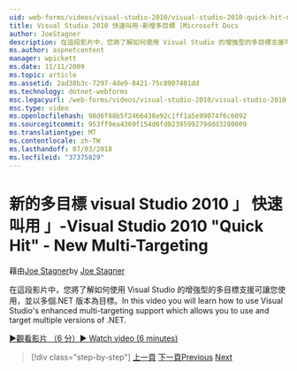 ```yaml
---
uid: web-forms/videos/visual-studio-2010/visual-studio-2010-quick-hit-new-multi-targeting
title: Visual Studio 2010 快速叫用-新增多目標 |Microsoft Docs
author: JoeStagner
description: 在這段影片中，您將了解如何使用 Visual Studio 的增強型的多目標支援可讓您使用，並以多個.NET 版本為目標。
ms.author: aspnetcontent
manager: wpickett
ms.date: 11/11/2009
ms.topic: article
ms.assetid: 2ad38b3c-7297-4de9-8421-75c8907401dd
ms.technology: dotnet-webforms
msc.legacyurl: /web-forms/videos/visual-studio-2010/visual-studio-2010-quick-hit-new-multi-targeting
msc.type: video
ms.openlocfilehash: 98d6f88b5f2466438e92c1ff1a5e99074f6c6092
ms.sourcegitcommit: 953ff9ea4369f154d6fd0239599279ddd3280009
ms.translationtype: MT
ms.contentlocale: zh-TW
ms.lasthandoff: 07/03/2018
ms.locfileid: "37375829"
---
```

<a name="visual-studio-2010-quick-hit---new-multi-targeting"></a><span data-ttu-id="8459a-103">新的多目標 visual Studio 2010 」 快速叫用 」-</span><span class="sxs-lookup"><span data-stu-id="8459a-103">Visual Studio 2010 "Quick Hit" - New Multi-Targeting</span></span>
====================
<span data-ttu-id="8459a-104">藉由[Joe Stagner](https://github.com/JoeStagner)</span><span class="sxs-lookup"><span data-stu-id="8459a-104">by [Joe Stagner](https://github.com/JoeStagner)</span></span>

<span data-ttu-id="8459a-105">在這段影片中，您將了解如何使用 Visual Studio 的增強型的多目標支援可讓您使用，並以多個.NET 版本為目標。</span><span class="sxs-lookup"><span data-stu-id="8459a-105">In this video you will learn how to use Visual Studio's enhanced multi-targeting support which allows you to use and target multiple versions of .NET.</span></span>

[<span data-ttu-id="8459a-106">&#9654;觀看影片 （6 分）</span><span class="sxs-lookup"><span data-stu-id="8459a-106">&#9654; Watch video (6 minutes)</span></span>](https://channel9.msdn.com/Blogs/ASP-NET-Site-Videos/visual-studio-2010-quick-hit-new-multi-targeting)

> [!div class="step-by-step"]
> <span data-ttu-id="8459a-107">[上一頁](visual-studio-2010-quick-hit-new-web-project-template.md)
> [下一頁](visual-studio-2010-quick-hit-websites-instead-of-web-projects.md)</span><span class="sxs-lookup"><span data-stu-id="8459a-107">[Previous](visual-studio-2010-quick-hit-new-web-project-template.md)
[Next](visual-studio-2010-quick-hit-websites-instead-of-web-projects.md)</span></span>
